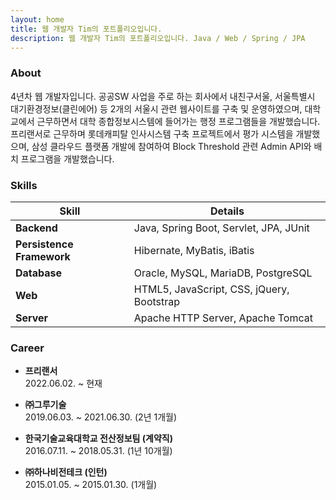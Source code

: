 ```yaml
---
layout: home
title: 웹 개발자 Tim의 포트폴리오입니다.
description: 웹 개발자 Tim의 포트폴리오입니다. Java / Web / Spring / JPA
---
```


### About
4년차 웹 개발자입니다. 공공SW 사업을 주로 하는 회사에서 내친구서울, 서울특별시 대기환경정보(클린에어) 등 2개의 서울시 관련 웹사이트를 구축 및 운영하였으며, 대학교에서 근무하면서 대학 종합정보시스템에 들어가는 행정 프로그램들을 개발했습니다.프리랜서로 근무하며 롯데캐피탈 인사시스템 구축 프로젝트에서 평가 시스템을 개발했으며, 삼성 클라우드 플랫폼 개발에
참여하여 Block Threshold 관련 Admin API와 배치 프로그램을 개발했습니다.

### Skills


| Skill | Details | 
|-|-|
| **Backend** | Java, Spring Boot, Servlet, JPA, JUnit |
| **Persistence Framework** | Hibernate, MyBatis, iBatis |
| **Database** | Oracle, MySQL, MariaDB, PostgreSQL
| **Web** | HTML5, JavaScript, CSS, jQuery, Bootstrap
| **Server** | Apache HTTP Server, Apache Tomcat |



### Career
* **프리랜서**<br>
	2022.06.02. ~ 현재

* **㈜그루기술**<br>
	2019.06.03. ~ 2021.06.30. (2년 1개월)

* **한국기술교육대학교 전산정보팀 (계약직)**<br>
	2016.07.11. ~ 2018.05.31. (1년 10개월)

* **㈜하나비전테크 (인턴)**<br>
	2015.01.05. ~ 2015.01.30. (1개월)
